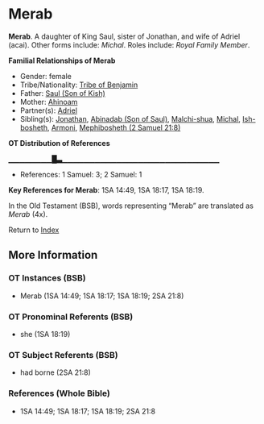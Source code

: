 # Merab
**Merab**. 
A daughter of King Saul, sister of Jonathan, and wife of Adriel (acai). 
Other forms include: 
*Michal*. 
Roles include: 
_Royal Family Member_. 




**Familial Relationships of Merab**


* Gender: female
* Tribe/Nationality: [Tribe of Benjamin](../../../groups/md/acai/Benjamin.md)
* Father: [Saul (Son of Kish)](Saul.2.md)
* Mother: [Ahinoam](Ahinoam.md)
* Partner(s): [Adriel](Adriel.md)
* Sibling(s): [Jonathan](Jonathan.3.md), [Abinadab (Son of Saul)](Abinadab.2.md), [Malchi-shua](Malchi-shua.md), [Michal](Michal.md), [Ish-bosheth](Ish-bosheth.md), [Armoni](Armoni.md), [Mephibosheth (2 Samuel 21:8)](Mephibosheth.2.md)


**OT Distribution of References**

▁▁▁▁▁▁▁▁█▃▁▁▁▁▁▁▁▁▁▁▁▁▁▁▁▁▁▁▁▁▁▁▁▁▁▁▁▁▁
* References: 1 Samuel: 3; 2 Samuel: 1



**Key References for Merab**: 
1SA 14:49, 1SA 18:17, 1SA 18:19. 


In the Old Testament (BSB), words representing “Merab” are translated as 
*Merab* (4x). 




Return to [Index](00-Index.md)

## More Information

### OT Instances (BSB)

* Merab (1SA 14:49; 1SA 18:17; 1SA 18:19; 2SA 21:8)



### OT Pronominal Referents (BSB)

* she (1SA 18:19)



### OT Subject Referents (BSB)

* had borne (2SA 21:8)



### References (Whole Bible)

* 1SA 14:49; 1SA 18:17; 1SA 18:19; 2SA 21:8



